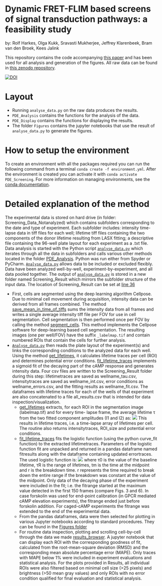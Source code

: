 # Dynamic FRET-FLIM based screens of signal transduction pathways: a feasibility study
by: Rolf Harkes, Olga Kukk, Sravasti Mukherjee, Jeffrey Klarenbeek, Bram van den Broek, Kees Jalink

This repository contains the code accompanying [this paper](https://www.google.com) and has been used for all analysis and generation of the figures. All raw data can be found in [this zenodo repository](https://zenodo.org/record/4746173).

[![DOI](https://zenodo.org/badge/DOI/10.5281/zenodo.4746173.svg)](https://doi.org/10.5281/zenodo.4746173)

# Layout
* Running `analyse_data.py` on the raw data produces the results.
* `PDE_Analysis` contains the functions for the analysis of the data.
* `PDE_Display` contains the functions for displaying the results.
* The folder `Figures` contains the jupyter notebooks that use the result of `analyse_data.py` to generate the figures.

# How to setup the environment
To create an environment with all the packages required you can run the following command from a terminal `conda create -f environment.yml`.
After the environment is created you can activate it with `conda activate PDE_Screening`.
For more information on managing environments, see the [conda documentation](https://docs.conda.io/projects/conda/en/4.6.1/user-guide/getting-started.html#managing-envs).

# Detailed explanation of the method
The experimental data is stored on hard drive (in folder: Screening_Data_Notanalyzed) which contains subfolders corresponding to the date and type of experiment. Each subfolder includes: intensity time-lapse data in tiff files for each well; lifetime tiff files containing the two components of the donor lifetime resulting from LASX fitting; a descriptive file containing the 96-well plate layout for each experiment as a .txt file.
Data analysis is started with the Python script [`analyse_data.py`](analyse_data.py) which iterates through all the data in subfolders and calls various other methods located in the folder [PDE_Analysis](PDE_Analysis/__init__.py). Python was run either from Spyder or PyCharm. [`Analyse_data.py`](analyse_data.py) allows data to be included or excluded flexibly. Data have been analyzed well-by-well, experiment-by-experiment, and all data pooled together. The output of [`analyse_data.py`](analyse_data.py) is stored in a new folder named Screening_Result which mirrors the subfolder structure of the input data. The location of Screening_Result can be set at [line 36](analyse_data.py#L36)
* First, cells are segmented using the deep learning algorithm Cellpose. Due to minimal cell movement during acquisition, intensity data can be derived from all frames combined. The method [save_mean_in_time_of_tiffs](PDE_Analysis/__init__.py#L15) sums the intensity data from all frames and writes a single average intensity tiff file per FOV for use in cell segmentation. Cell segmentation is then performed once per FOV by calling the method [segment_cells](PDE_Analysis/__init__.py#L48). This method implements the Cellpose software for deep-learning based cell segmentation. The resulting images (one per well/FOV) have the suffix `_labelmap.tif` and contain numbered ROIs that contain the cells for further analysis.
* [`Analyse_data.py`](analyse_data.py) then reads the plate layout of the experiment(s) and links the corresponding conditions to the analyzed data for each well. Using the method [get_lifetimes](PDE_Analysis/__init__.py#L81), it calculates lifetime traces per cell (ROI) and determines potential error conditions. [fit_lifetime_traces](PDE_Analysis/__init__.py#L122) implements a sigmoid fit of the decaying part of the cAMP response and generates intensity data. Four csv files are written to the Screening_Result folder during this step: lifetimetraces are saved as wellname_tau.csv, intensitytraces are saved as wellname_int.csv, error conditions as wellname_errors.csv, and the fitting results as wellname_fit.csv.  The dataframes with lifetime traces for each of the wells of that experiment are also concatenated to a file all_results.csv that is intended for data inspection/visualization. 
    * [get_lifetimes](PDE_Analysis/__init__.py#L81) extracts, for each ROI in the segmentation image (labelmap.tif) and for every time- lapse frame, the average lifetime τ from the two fitted component amplitudes (I1 and I2) as: <img src="https://render.githubusercontent.com/render/math?math=\tau=\frac{0.6*I_1 %2B 3.4*I_2}{I_1 %2B I_2}"> This results in lifetime traces, i.e. a time-lapse array of lifetimes per cell. The routine also returns intensitytraces, ROI_size and potential error conditions.
    * [fit_lifetime_traces](PDE_Analysis/__init__.py#L122) fits the logistic function (using the python curve_fit function) to the extracted lifetimetraces. Parameters of the logistic function fit are unpacked and returned in a pandas dataframe named fitresults along with the dataframe containing updated errortraces. The used logistic function is: <img src="https://render.githubusercontent.com/render/math?math=\tau=\tau_0 %2B \frac{\tau_R}{1%2Be^{-4(t-t_m)/r}}"> where τ0 is the value of the baseline lifetime, τR is the range of lifetimes, tm is the time at the midpoint and r is the breakdown time. r represents the time required to break down the entire range if the breakdown was constant at the value of the midpoint. Only data of the decaying phase of the experiment were included in the fit; i.e. the fitrange started at the maximum value detected in the first 150 frames (compare Figs. 3 and 6). In case forskolin was used for end-point calibration (in GPCR mediated cAMP elevation experiments), the fitrange ended just before forskolin addition. For caged-cAMP experiments the fitrange was extended to the end of the experimental data.
    * From the pandas dataframes, data were then selected for plotting in various Jupyter notebooks  according to standard procedures. They can be found in the [Figures folder](Figures)
    * For routine data inspection, plotting and scrolling cell-by-cell through the data we made [results_browser](results_browser.ipynb). A jupyter notebook that can display each ROI with the corresponding goodness of fit, calculated from the root-mean-square deviation (RMSD) and the corresponding mean absolute percentage error (MAPE). Only traces with MAPE below 1% were included in experiment evaluations and statistical analysis. For the plots provided in Results, all individual ROIs were also filtered based on minimal cell size (>25 pixels) and brightness (>50 mean gray values) and only ROIs with no error condition qualified for final evaluation and statistical analysis.
